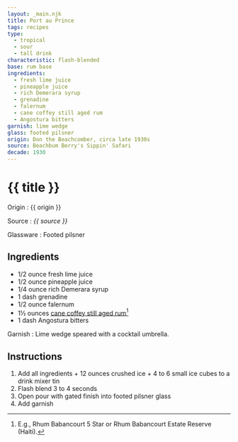 ```yaml
---
layout: _main.njk
title: Port au Prince
tags: recipes
type:
  - tropical
  - sour
  - tall drink
characteristic: flash-blended
base: rum base
ingredients:
  - fresh lime juice
  - pineapple juice
  - rich Demerara syrup
  - grenadine
  - falernum
  - cane coffey still aged rum
  - Angostura bitters
garnish: lime wedge
glass: footed pilsner
origin: Don the Beachcomber, circa late 1930s
source: Beachbum Berry's Sippin' Safari
decade: 1930
---
```

<!-- markdownlint-disable MD025 -->
# {{ title }}
<!-- markdownlint-disable MD025 -->

Origin
  : {{ origin }}

Source
  : <cite>{{ source }}</cite>

Glassware
  : Footed pilsner

## Ingredients

* 1/2 ounce fresh lime juice
* 1/2 ounce pineapple juice
* 1/4 ounce rich Demerara syrup
* 1 dash grenadine
* 1/2 ounce falernum
* 1&frac12; ounces [cane coffey still aged rum](/rums/00-rhum-cane-coffey-still-aged/)[^1]
* 1 dash Angostura bitters

[^1]: E.g., Rhum Babancourt 5 Star or Rhum Babancourt Estate Reserve (Haiti).

Garnish
  : Lime wedge speared with a cocktail umbrella.

## Instructions

1. Add all ingredients + 12 ounces crushed ice + 4 to 6 small ice cubes to a drink mixer tin
2. Flash blend 3 to 4 seconds
3. Open pour with gated finish into footed pilsner glass
4. Add garnish
